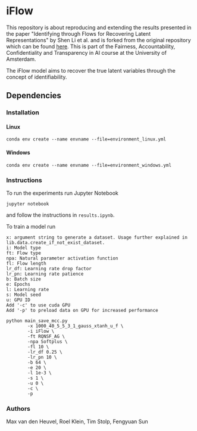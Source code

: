# iFlow

This repository is about reproducing and extending the results presented in the paper "Identifying through Flows for Recovering Latent Representations" by Shen Li et al. and is forked from the original repository which can be found [here](https://github.com/MathsXDC/iFlow).
This is part of the Fairness, Accountability, Confidentiality and Transparency in AI course at the University of Amsterdam. 

The iFlow model aims to recover the true latent variables through the concept of identifiability.

## Dependencies

### Installation

#### Linux

```
conda env create --name envname --file=environment_linux.yml
```

#### Windows

```
conda env create --name envname --file=environment_windows.yml
```


### Instructions

To run the experiments run Jupyter Notebook 

```jupyter notebook```

and follow the instructions in `results.ipynb`.

To train a model run

```
x: argument string to generate a dataset. Usage further explained in lib.data.create_if_not_exist_dataset.
i: Model type
ft: Flow type
npa: Natural parameter activation function
fl: Flow length
lr_df: Learning rate drop factor
lr_pn: Learning rate patience
b: Batch size
e: Epochs
l: Learning rate
s: Model seed
u: GPU ID
Add '-c' to use cuda GPU
Add '-p' to preload data on GPU for increased performance

python main_save_mcc.py 
        -x 1000_40_5_5_3_1_gauss_xtanh_u_f \
        -i iFlow \
        -ft RQNSF_AG \
        -npa Softplus \
        -fl 10 \
        -lr_df 0.25 \
        -lr_pn 10 \
        -b 64 \
        -e 20 \
        -l 1e-3 \
        -s 1 \
        -u 0 \
        -c \
        -p
```


### Authors

Max van den Heuvel, Roel Klein, Tim Stolp, Fengyuan Sun